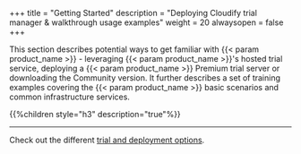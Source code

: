 +++
title = "Getting Started"
description = "Deploying Cloudify trial manager & walkthrough usage examples"
weight = 20
alwaysopen = false
+++

This section describes potential ways to get familiar with {{< param product_name >}} - leveraging {{< param product_name >}}'s hosted trial service, deploying a {{< param product_name >}} Premium trial server or downloading the Community version. It further describes a set of training examples covering the {{< param product_name >}} basic scenarios and common infrastructure services.


{{%children style="h3" description="true"%}}

___
Check out the different [trial and deployment options](https://cloudify.co/download).
